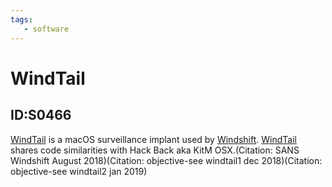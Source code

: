 ```yaml
---
tags:
   - software
---
```

# WindTail
## ID:S0466
[WindTail](software/S0466) is a macOS surveillance implant used by [Windshift](groups/G0112). [WindTail](software/S0466) shares code similarities with Hack Back aka KitM OSX.(Citation: SANS Windshift August 2018)(Citation: objective-see windtail1 dec 2018)(Citation: objective-see windtail2 jan 2019)
